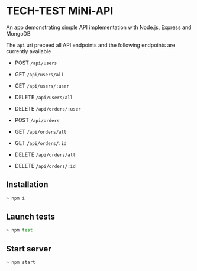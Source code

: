 # TECH-TEST MiNi-API

An app demonstrating simple API implementation with Node.js, Express and MongoDB

The `api` uri preceed all API endpoints and the following endpoints are currently available

- POST `/api/users`
- GET `/api/users/all`
- GET `/api/users/:user`
- DELETE `/api/users/all`
- DELETE `/api/orders/:user`

- POST `/api/orders`
- GET `/api/orders/all`
- GET `/api/orders/:id`
- DELETE `/api/orders/all`
- DELETE `/api/orders/:id`

## Installation

```bash
> npm i
```

## Launch tests

```bash
> npm test
```

## Start server

```bash
> npm start
```
